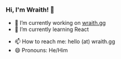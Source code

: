### Hi, I'm Wraith! 👋

- 🔭 I’m currently working on [wraith.gg](https://wraith.gg)
- 🌱 I’m currently learning React
<!-- - 👯 I’m not looking to collaborate on ...
- 🤔 I’m looking for help with ...
- 💬 Ask me about ... -->
- 📫 How to reach me: hello (at) wraith.gg
- 😄 Pronouns: He/Him
